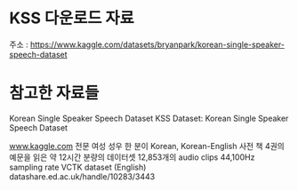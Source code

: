 # KSS 다운로드 자료
주소 : https://www.kaggle.com/datasets/bryanpark/korean-single-speaker-speech-dataset

# 참고한 자료들

Korean Single Speaker Speech Dataset
KSS Dataset: Korean Single Speaker Speech Dataset

www.kaggle.com
전문 여성 성우 한 분이 Korean, Korean-English 사전 책 4권의 예문을 읽은 약 12시간 분량의 데이터셋
12,853개의 audio clips
44,100Hz sampling rate
VCTK dataset (English)
datashare.ed.ac.uk/handle/10283/3443

 
